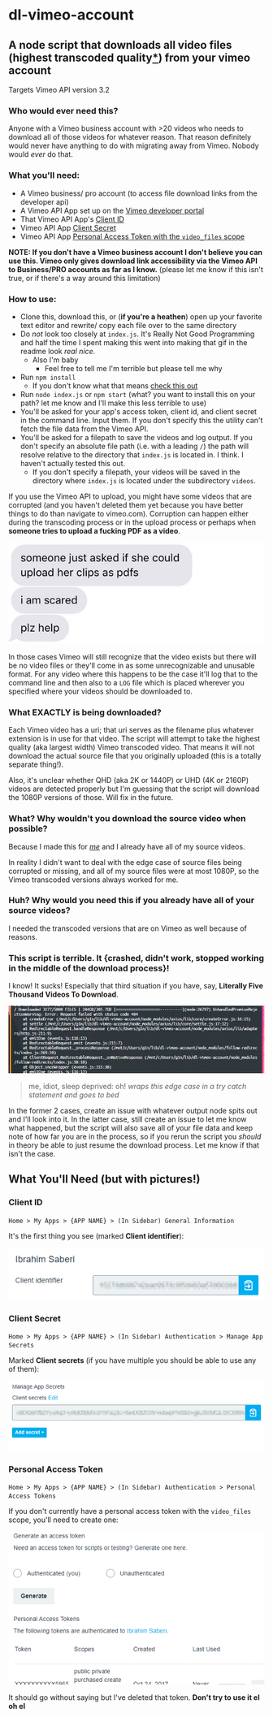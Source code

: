# dl-vimeo-account
## A node script that downloads all video files (highest transcoded quality[*](#What-EXACTLY-is-being-downloaded)) from your vimeo account

Targets Vimeo API version 3.2

### Who would ever need this?

Anyone with a Vimeo business account with >20 videos who needs to download all of those videos for whatever reason. That reason definitely would never have anything to do with migrating away from Vimeo. Nobody would *ever* do that.

### What you'll need:

* A Vimeo business/ pro account (to access file download links from the developer api)
* A Vimeo API App set up on the [Vimeo developer portal](https://developer.vimeo.com/apps)
* That Vimeo API App's [Client ID](#client-id)
* Vimeo API App [Client Secret](#client-secret)
* Vimeo API App [Personal Access Token with the `video_files` scope](#personal-access-token)

__NOTE: If you don't have a Vimeo business account I don't believe you can use this. Vimeo only gives download link accessibility via the Vimeo API to Business/PRO accounts as far as I know.__ (please let me know if this isn't true, or if there's a way around this limitation)

### How to use:

* Clone this, download this, or (__if you're a heathen__) open up your favorite text editor and rewrite/ copy each file over to the same directory
* Do _not_ look too closely at `index.js`. It's Really Not Good Programming and half the time I spent making this went into making that gif in the readme look _real nice_.
  * Also I'm baby
    * Feel free to tell me I'm terrible but please tell me why
* Run `npm install`
  * If you don't know what that means [check this out](https://www.npmjs.com/get-npm)
* Run `node index.js` or `npm start` (what? you want to install this on your path? let me know and I'll make this less terrible to use)
* You'll be asked for your app's access token, client id, and client secret in the command line. Input them. If you don't specify this the utility can't fetch the file data from the Vimeo API.
* You'll be asked for a filepath to save the videos and log output. If you don't specify an absolute file path (i.e. with a leading `/`) the path will resolve relative to the directory that `index.js` is located in. I think. I haven't actually tested this out.
  * If you don't specify a filepath, your videos will be saved in the directory where `index.js` is located under the subdirectory `videos`.

If you use the Vimeo API to upload, you might have some videos that are corrupted (and you haven't deleted them yet because you have better things to do than navigate to vimeo.com). Corruption can happen either during the transcoding process or in the upload process or perhaps when __someone tries to upload a fucking PDF as a video__.

![web development was a mistake.jpeg_large](./assets/pdf.jpg)

In those cases Vimeo will still recognize that the video exists but there will be no video files or they'll come in as some unrecognizable and unusable format. For any video where this happens to be the case it'll log that to the command line and then also to a `LOG` file which is placed wherever you specified where your videos should be downloaded to.

### What EXACTLY is being downloaded?

Each Vimeo video has a uri; that uri serves as the filename plus whatever extension is in use for that video. The script will attempt to take the highest quality (aka largest width) Vimeo transcoded video. That means it will not download the actual source file that you originally uploaded (this is a totally separate thing!). 

Also, it's unclear whether QHD (aka 2K or 1440P) or UHD (4K or 2160P) videos are detected properly but I'm guessing that the script will download the 1080P versions of those. Will fix in the future.

### What? Why wouldn't you download the source video when possible?

Because I made this for [_me_](./assets/me.png) and I already have all of my source videos.

In reality I didn't want to deal with the edge case of source files being corrupted or missing, and all of my source files were at most 1080P, so the Vimeo transcoded versions always worked for me.

### Huh? Why would you need this if you already have all of your source videos?

I needed the transcoded versions that are on Vimeo as well because of reasons.

### This script is terrible. It {crashed, didn't work, stopped working in the middle of the download process}!

I know! It sucks! Especially that third situation if you have, say, __Literally Five Thousand Videos To Download__.

![AHHHHHHHHHHHHHHHHHHHHHHHHH.png_yuge](./assets/its-over-4999.png)

> me, idiot, sleep deprived: oh! *wraps this edge case in a try catch statement and goes to bed*

In the former 2 cases, create an issue with whatever output node spits out and I'll look into it. In the latter case, still create an issue to let me know what happened, but the script will also save all of your file data and keep note of how far you are in the process, so if you rerun the script you _should_ in theory be able to just resume the download process. Let me know if that isn't the case.

## What You'll Need (but with pictures!)

### Client ID

`Home > My Apps > {APP NAME} > (In Sidebar) General Information`

It's the first thing you see (marked __Client identifier__):

![client id image](./assets/client-id.png)

### Client Secret

`Home > My Apps > {APP NAME} > (In Sidebar) Authentication > Manage App Secrets`

Marked __Client secrets__ (if you have multiple you should be able to use any of them):

![client secret image](./assets/client-secret.png)

### Personal Access Token

`Home > My Apps > {APP NAME} > (In Sidebar) Authentication > Personal Access Tokens`

If you don't currently have a personal access token with the `video_files` scope, you'll need to create one:

![personal access token gif](./assets/personal-access-token.gif)

It should go without saying but I've deleted that token. __Don't try to use it el oh el__